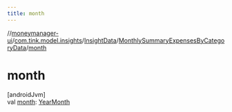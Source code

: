 ```yaml
---
title: month
---
```

//[moneymanager-ui](../../../../index.html)/[com.tink.model.insights](../../index.html)/[InsightData](../index.html)/[MonthlySummaryExpensesByCategoryData](index.html)/[month](month.html)



# month



[androidJvm]\
val [month](month.html): [YearMonth](../../../com.tink.model.time/-year-month/index.html)




